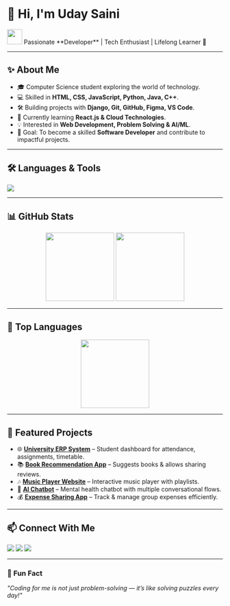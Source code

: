 # 👋 Hi, I'm Uday Saini  

<img src="https://media.giphy.com/media/hvRJCLFzcasrR4ia7z/giphy.gif" width="35px">  
Passionate **Developer** | Tech Enthusiast | Lifelong Learner 🚀  

---

## ✨ About Me  
- 🎓 Computer Science student exploring the world of technology.  
- 💻 Skilled in **HTML, CSS, JavaScript, Python, Java, C++**.  
- 🛠️ Building projects with **Django, Git, GitHub, Figma, VS Code**.  
- 🌱 Currently learning **React.js & Cloud Technologies**.  
- 💡 Interested in **Web Development, Problem Solving & AI/ML**.  
- 🎯 Goal: To become a skilled **Software Developer** and contribute to impactful projects.  

---

## 🛠️ Languages & Tools  
<p align="left">
  <img src="https://skillicons.dev/icons?i=html,css,js,python,java,cpp,django,react,figma,xd,git,github,vscode,linux" />
</p>

---

## 📊 GitHub Stats  
<p align="center">
  <img src="https://github-readme-stats.vercel.app/api?username=UdaySaini&show_icons=true&theme=tokyonight" height="160"/>
  <img src="https://github-readme-streak-stats.herokuapp.com/?user=UdaySaini&theme=tokyonight" height="160"/>
</p>

---

## 🚀 Top Languages  
<p align="center">
  <img src="https://github-readme-stats.vercel.app/api/top-langs/?username=UdaySaini&layout=compact&theme=tokyonight" height="160"/>
</p>

---

## 📂 Featured Projects  
- 🌐 [**University ERP System**](#) – Student dashboard for attendance, assignments, timetable.  
- 📚 [**Book Recommendation App**](#) – Suggests books & allows sharing reviews.  
- 🎶 [**Music Player Website**](#) – Interactive music player with playlists.  
- 🤖 [**AI Chatbot**](#) – Mental health chatbot with multiple conversational flows.  
- 💰 [**Expense Sharing App**](#) – Track & manage group expenses efficiently.  

---

## 📫 Connect With Me  
<p align="left">
  <a href="https://linkedin.com/in/YOUR_LINKEDIN" target="_blank"><img src="https://img.shields.io/badge/LinkedIn-blue?style=for-the-badge&logo=linkedin"/></a>
  <a href="mailto:YOUR_EMAIL@gmail.com"><img src="https://img.shields.io/badge/Email-red?style=for-the-badge&logo=gmail"/></a>
  <a href="https://github.com/UdaySaini" target="_blank"><img src="https://img.shields.io/badge/GitHub-black?style=for-the-badge&logo=github"/></a>
</p>

---

### 🌟 Fun Fact  
*"Coding for me is not just problem-solving — it’s like solving puzzles every day!"*  
